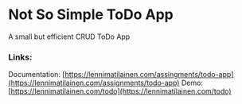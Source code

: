 # Not So Simple ToDo App
A small but efficient CRUD ToDo App

### Links:
Documentation: [https://lennimatilainen.com/assingments/todo-app](https://lennimatilainen.com/assignments/todo-app)
Demo: [https://lennimatilainen.com/todo](https://lennimatilainen.com/todo)
